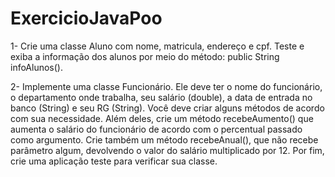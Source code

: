 # ExercicioJavaPoo

1- Crie uma classe Aluno com nome, matricula, endereço e cpf. Teste e exiba a informação dos
alunos por meio do método: public String infoAlunos().

2- Implemente uma classe Funcionário. Ele deve ter o nome do funcionário, o departamento
onde trabalha, seu salário (double), a data de entrada no banco (String) e seu RG (String).
Você deve criar alguns métodos de acordo com sua necessidade. Além deles, crie um método
recebeAumento() que aumenta o salário do funcionário de acordo com o percentual passado
como argumento. Crie também um método recebeAnual(), que não recebe parâmetro algum,
devolvendo o valor do salário multiplicado por 12. Por fim, crie uma aplicação teste para
verificar sua classe.
